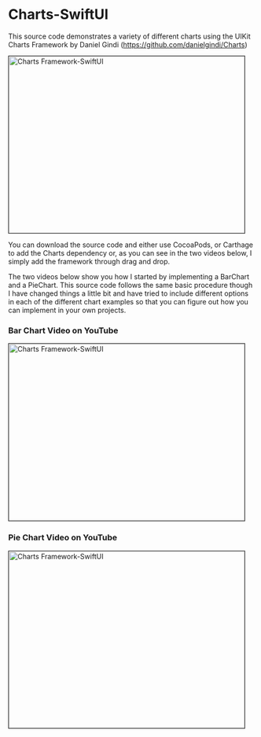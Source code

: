 # Charts-SwiftUI
This source code demonstrates a variety of different charts using the UIKit Charts Framework by Daniel Gindi (https://github.com/danielgindi/Charts)

<a href="http://www.youtube.com/watch?feature=player_embedded&v=5Lh0mnEIpHQ
" target="_blank"><img src="http://img.youtube.com/vi/5Lh0mnEIpHQ/0.jpg" 
alt="Charts Framework-SwiftUI" width="480" height="360" border="1" /></a>

You can download the source code and either use CocoaPods, or Carthage to add the Charts dependency or, as you can see in the two videos below, I simply add the framework through drag and drop.

The two videos below show you how I started by implementing a BarChart and a PieChart.  This source code follows the same basic procedure though I have changed things a little bit and have tried to include different options in each of the different chart examples so that you can figure out how you can implement in your own projects.

### Bar Chart Video on YouTube

<a href="http://www.youtube.com/watch?feature=player_embedded&v=csd7pyfEXgw
" target="_blank"><img src="http://img.youtube.com/vi/csd7pyfEXgw/0.jpg" 
alt="Charts Framework-SwiftUI" width="480" height="360" border="1" /></a>

### Pie Chart Video on YouTube

<a href="http://www.youtube.com/watch?feature=player_embedded&v=p9GW_Ft5dnU
" target="_blank"><img src="http://img.youtube.com/vi/p9GW_Ft5dnU/0.jpg" 
alt="Charts Framework-SwiftUI" width="480" height="360" border="1" /></a>

